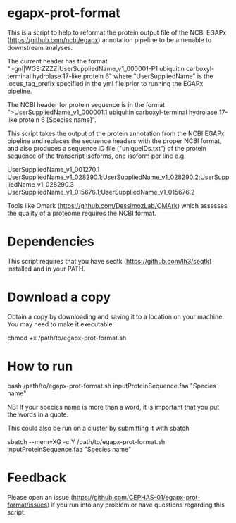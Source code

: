# egapx-prot-format
This is a script to help to reformat the protein output file of the NCBI EGAPx (https://github.com/ncbi/egapx) annotation pipeline to be amenable to downstream analyses.

The current header has the format ">gnl|WGS:ZZZZ|UserSuppliedName_v1_000001-P1 ubiquitin carboxyl-terminal hydrolase 17-like protein 6" where "UserSuppliedName" is the locus_tag_prefix specified in the yml file prior to running the EGAPx pipeline.

The NCBI header for protein sequence is in the format ">UserSuppliedName_v1_000001.1 ubiquitin carboxyl-terminal hydrolase 17-like protein 6 [Species name]".

This script takes the output of the protein annotation from the NCBI EGAPx pipeline and replaces the sequence headers with the proper NCBI format, and also produces a sequence ID file ("uniqueIDs.txt") of the protein sequence of the transcript isoforms, one isoform per line e.g. 

UserSuppliedName_v1_001270.1
UserSuppliedName_v1_028290.1;UserSuppliedName_v1_028290.2;UserSuppliedName_v1_028290.3
UserSuppliedName_v1_015676.1;UserSuppliedName_v1_015676.2

Tools like Omark (https://github.com/DessimozLab/OMArk) which assesses the quality of a proteome requires the NCBI format. 

# Dependencies

This script requires that you have seqtk (https://github.com/lh3/seqtk) installed and in your PATH.


# Download a copy

Obtain a copy by downloading and saving it to a location on your machine. You may need to make it executable:

chmod +x /path/to/egapx-prot-format.sh

# How to run

bash /path/to/egapx-prot-format.sh inputProteinSequence.faa "Species name"

NB: If your species name is more than a word, it is important that you put the words in a quote.

This could also be run on a cluster by submitting it with sbatch

sbatch --mem=XG -c Y /path/to/egapx-prot-format.sh inputProteinSequence.faa "Species name"


# Feedback

Please open an issue (https://github.com/CEPHAS-01/egapx-prot-format/issues) if you run into any problem or have questions regarding this script.

